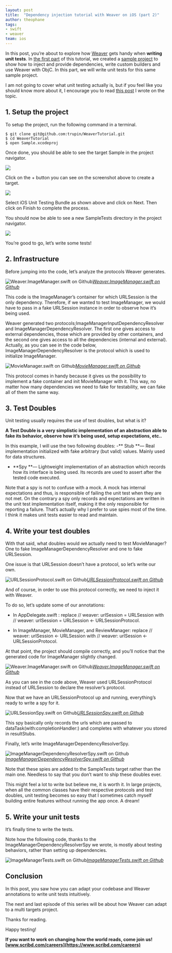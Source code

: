 ```yaml
---
layout: post
title:  "Dependency injection tutorial with Weaver on iOS (part 2)"
author: theophane
tags:
- swift
- weaver
team: ios
---
```



In this post, you’re about to explore how [Weaver](https://github.com/scribd/Weaver) gets handy when **writing unit tests**. In [the first part](https://medium.com/scribd-data-science-engineering/weaver-tutorial-for-ios-part-1-78265548dd00) of this tutorial, we created a [sample project](https://github.com/trupin/WeaverTutorial) to show how to inject and provide dependencies, write custom builders and use Weaver with ObjC. In this part, we will write unit tests for this same sample project.

I am not going to cover what unit testing actually is, but if you feel like you should know more about it, I encourage you to read [this post](https://medium.com/scribd-data-science-engineering/how-unit-testing-can-help-write-better-designs-c290d1c46776) I wrote on the topic.

## 1. Setup the project

To setup the project, run the following command in a terminal.

    $ git clone git@github.com:trupin/WeaverTutorial.git
    $ cd WeaverTutorial
    $ open Sample.xcodeproj

Once done, you should be able to see the target Sample in the project navigator.

![](https://cdn-images-1.medium.com/max/2000/1*2q84IoVmYLabJjyhEcQSPg.png)

Click on the + button you can see on the screenshot above to create a target.

![](https://cdn-images-1.medium.com/max/2920/1*ygE6soC8yjOyV69a79ZJsw.png)

Select iOS Unit Testing Bundle as shown above and click on Next. Then click on Finish to complete the process.

You should now be able to see a new SampleTests directory in the project navigator.

![](https://cdn-images-1.medium.com/max/2000/1*xifBjlz-G-rG5Oeh94EpeQ.png)

You’re good to go, let’s write some tests!

## 2. Infrastructure

Before jumping into the code, let’s analyze the protocols Weaver generates.

![[Weaver.ImageManager.swift on Github](https://github.com/trupin/WeaverTutorial/blob/master/Sample/Generated/Weaver.ImageManager.swift)](https://cdn-images-1.medium.com/max/2992/1*l_iEEJq1aAVD2NTujcHFxw.png)*[Weaver.ImageManager.swift on Github](https://github.com/trupin/WeaverTutorial/blob/master/Sample/Generated/Weaver.ImageManager.swift)*

This code is the ImageManager’s container for which URLSession is the only dependency. Therefore, if we wanted to test ImageManager, we would have to pass in a fake URLSession instance in order to observe how it’s being used.

Weaver generated two protocols;ImageManagerInputDependencyResolver and ImageManagerDependencyResolver. The first one gives access to external dependencies, those which are provided by other containers, and the second one gives access to all the dependencies (internal and external). Actually, as you can see in the code below, ImageManagerDependencyResolver is the protocol which is used to initialize ImageManager.

![[MovieManager.swift on Github](https://github.com/trupin/WeaverTutorial/blob/master/Sample/MovieManager.swift)](https://cdn-images-1.medium.com/max/2640/1*gxTGc6gLBdmuJBsmI8CW3Q.png)*[MovieManager.swift on Github](https://github.com/trupin/WeaverTutorial/blob/master/Sample/MovieManager.swift)*

This protocol comes in handy because it gives us the possibility to implement a fake container and init MovieManager with it. This way, no matter how many dependencies we need to fake for testability, we can fake all of them the same way.

## 3. Test Doubles

Unit testing usually requires the use of test doubles, but what is it?

**A Test Double is a very simplistic implementation of an abstraction able to fake its behavior, observe how it’s being used, setup expectations, etc..**

In this example, I will use the two following doubles:
-** Stub **— Real implementation initialized with fake arbitrary (but valid) values. Mainly used for data structures.
- **Spy **— Lightweight implementation of an abstraction which records how its interface is being used. Its records are used to assert after the tested code executed.

Note that a spy is not to confuse with a mock. A mock has internal expectations and thus, is responsible of failing the unit test when they are not met. On the contrary a spy only records and expectations are written in the unit test implementation itself, making it the only responsible for reporting a failure. That’s actually why I prefer to use spies most of the time. I think it makes unit tests easier to read and maintain.

## 4. Write your test doubles

With that said, what doubles would we actually need to test MovieManager? One to fake ImageManagerDependencyResolver and one to fake URLSession.

One issue is that URLSession doesn’t have a protocol, so let’s write our own.

![[URLSessionProtocol.swift on Github](https://github.com/trupin/WeaverTutorial/blob/master/Sample/URLSessionProtocol.swift)](https://cdn-images-1.medium.com/max/4096/1*A4syzjjhp0yaKyn5yRn6dg.png)*[URLSessionProtocol.swift on Github](https://github.com/trupin/WeaverTutorial/blob/master/Sample/URLSessionProtocol.swift)*

And of course, in order to use this protocol correctly, we need to inject it with Weaver.

To do so, let’s update some of our annotations:

* In AppDelegate.swift : replace // weaver: urlSession = URLSession with // weaver: urlSession = URLSession <- URLSessionProtocol.

* In ImageManager, MovieManager, and ReviewManager: replace // weaver: urlSession <- URLSession with // weaver: urlSession <- URLSessionProtocol.

At that point, the project should compile correctly, and you’ll notice that the generated code for ImageManager slightly changed.

![[Weaver.ImageManager.swift on Github](https://github.com/trupin/WeaverTutorial/blob/master/Sample/Generated/Weaver.ImageManager.swift)](https://cdn-images-1.medium.com/max/2992/1*5APK5uiMJtt2oapeB1H5cg.png)*[Weaver.ImageManager.swift on Github](https://github.com/trupin/WeaverTutorial/blob/master/Sample/Generated/Weaver.ImageManager.swift)*

As you can see in the code above, Weaver used URLSessionProtocol instead of URLSession to declare the resolver’s protocol.

Now that we have an URLSessionProtocol up and running, everything’s ready to write a spy for it.

![[URLSessionSpy.swift on Github](https://github.com/trupin/WeaverTutorial/blob/master/SampleTests/URLSessionSpy.swift)](https://cdn-images-1.medium.com/max/4096/1*ikXy24zXhjRYeEw-vxJG3w.png)*[URLSessionSpy.swift on Github](https://github.com/trupin/WeaverTutorial/blob/master/SampleTests/URLSessionSpy.swift)*

This spy basically only records the urls which are passed to dataTask(with:completionHandler:) and completes with whatever you stored in resultStubs.

Finally, let’s write ImageManagerDependencyResolverSpy.

![[ImageManagerDependencyResolverSpy.swift on Github](https://github.com/trupin/WeaverTutorial/blob/master/SampleTests/ImageManagerDependencyResolverSpy.swift)](https://cdn-images-1.medium.com/max/3056/1*oNmDkdhOoEyZmIb2qyUGtQ.png)*[ImageManagerDependencyResolverSpy.swift on Github](https://github.com/trupin/WeaverTutorial/blob/master/SampleTests/ImageManagerDependencyResolverSpy.swift)*

Note that these spies are added to the SampleTests target rather than the main one. Needless to say that you don’t want to ship these doubles ever.

This might feel a lot to write but believe me, it is worth it. In large projects, when all the common classes have their respective protocols and test doubles, unit testing becomes so easy that I sometimes catch myself building entire features without running the app once. A dream!

## 5. Write your unit tests

It’s finally time to write the tests.

Note how the following code, thanks to the ImageManagerDependencyResolverSpy we wrote, is mostly about testing behaviors, rather than setting up dependencies.

![[ImageManagerTests.swift on Github](https://github.com/trupin/WeaverTutorial/blob/master/SampleTests/ImageManagerTests.swift)](https://cdn-images-1.medium.com/max/4096/1*44zhsO4qY_JHuSvmDbStNQ.png)*[ImageManagerTests.swift on Github](https://github.com/trupin/WeaverTutorial/blob/master/SampleTests/ImageManagerTests.swift)*

## Conclusion

In this post, you saw how you can adapt your codebase and Weaver annotations to write unit tests intuitively.

The next and last episode of this series will be about how Weaver can adapt to a multi targets project.

Thanks for reading.

Happy testing!

**If you want to work on changing how the world reads, come join us! [www.scribd.com/careers](https://www.scribd.com/careers)**
